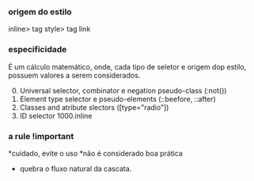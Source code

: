 ### origem do estilo

inline> tag style> tag link

### especificidade

É um cálculo matemático, onde, cada tipo de seletor e origem dop estilo, possuem valores a serem considerados.

0. Universal selector, combinator e negation pseudo-class (:not())
1. Element type selector e pseudo-elements (::beefore, ::after)
2. Classes and atribute slectors ([type="radio"])
3. ID selector
   1000.inline

### a rule !important

*cuidado, evite o uso
*não é considerado boa prática

- quebra o fluxo natural da cascata.
